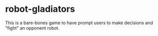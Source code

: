 # robot-gladiators
This is a bare-bones game to have prompt users to make decisions and "fight" an opponent robot. 
